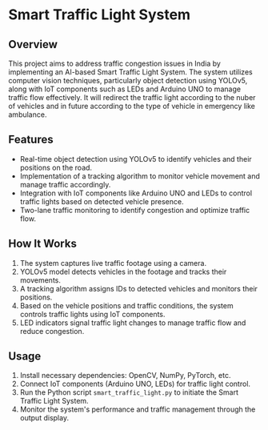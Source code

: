 # Smart Traffic Light System

## Overview
This project aims to address traffic congestion issues in India by implementing an AI-based Smart Traffic Light System. The system utilizes computer vision techniques, particularly object detection using YOLOv5, along with IoT components such as LEDs and Arduino UNO to manage traffic flow effectively.
It will redirect the traffic light according to the nuber of vehicles and in future according to the type of vehicle in emergency like ambulance.
## Features
- Real-time object detection using YOLOv5 to identify vehicles and their positions on the road.
- Implementation of a tracking algorithm to monitor vehicle movement and manage traffic accordingly.
- Integration with IoT components like Arduino UNO and LEDs to control traffic lights based on detected vehicle presence.
- Two-lane traffic monitoring to identify congestion and optimize traffic flow.

## How It Works
1. The system captures live traffic footage using a camera.
2. YOLOv5 model detects vehicles in the footage and tracks their movements.
3. A tracking algorithm assigns IDs to detected vehicles and monitors their positions.
4. Based on the vehicle positions and traffic conditions, the system controls traffic lights using IoT components.
5. LED indicators signal traffic light changes to manage traffic flow and reduce congestion.

## Usage
1. Install necessary dependencies: OpenCV, NumPy, PyTorch, etc.
2. Connect IoT components (Arduino UNO, LEDs) for traffic light control.
3. Run the Python script `smart_traffic_light.py` to initiate the Smart Traffic Light System.
4. Monitor the system's performance and traffic management through the output display.
